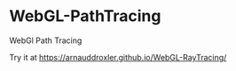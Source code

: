 # WebGL-PathTracing
WebGl Path Tracing

Try it at https://arnauddroxler.github.io/WebGL-RayTracing/
